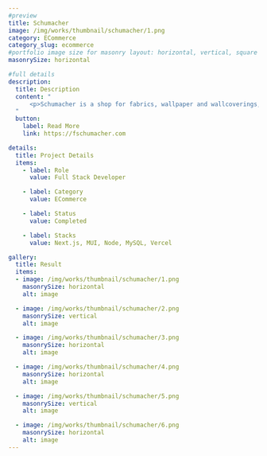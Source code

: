```yaml
---
#preview
title: Schumacher
image: /img/works/thumbnail/schumacher/1.png
category: ECommerce
category_slug: ecommerce
#portfolio image size for masonry layout: horizontal, vertical, square
masonrySize: horizontal

#full details
description:
  title: Description
  content: "
      <p>Schumacher is a shop for fabrics, wallpaper and wallcoverings, trims, pillows, accessories, furniture. They required a responsive platform, which serves as an online store and a business card, supplemented by internal tools.</p>
  "
  button:
    label: Read More
    link: https://fschumacher.com

details:
  title: Project Details
  items:
    - label: Role
      value: Full Stack Developer

    - label: Category
      value: ECommerce

    - label: Status
      value: Completed

    - label: Stacks
      value: Next.js, MUI, Node, MySQL, Vercel

gallery:
  title: Result
  items:
  - image: /img/works/thumbnail/schumacher/1.png
    masonrySize: horizontal
    alt: image

  - image: /img/works/thumbnail/schumacher/2.png
    masonrySize: vertical
    alt: image

  - image: /img/works/thumbnail/schumacher/3.png
    masonrySize: horizontal
    alt: image

  - image: /img/works/thumbnail/schumacher/4.png
    masonrySize: horizontal
    alt: image

  - image: /img/works/thumbnail/schumacher/5.png
    masonrySize: vertical
    alt: image

  - image: /img/works/thumbnail/schumacher/6.png
    masonrySize: horizontal
    alt: image
---
```

